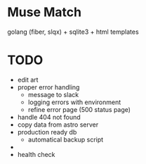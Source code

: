 # Muse Match

golang (fiber, slqx) + sqlite3 + html templates


# TODO

- edit art
- proper error handling
  - message to slack
  - logging errors with environment
  - refine error page (500 status page)
- handle 404 not found
- copy data from astro server
- production ready db
  - automatical backup script
- 
- health check